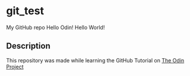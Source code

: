 # git_test
My GitHub repo
Hello Odin!
Hello World!

## Description
This repository was made while learning the GitHub Tutorial on [The Odin Project](https://www.theodinproject.com)
